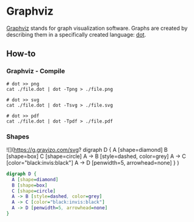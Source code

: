 # Graphviz 

[Graphviz](https://graphviz.gitlab.io) stands for graph visualization software. Graphs are created by describing them in a specifically created language: [dot](https://graphviz.gitlab.io/_pages/doc/info/lang.html).

## How-to

### Graphviz - Compile

```shell
# dot >> png
cat ./file.dot | dot -Tpng > ./file.png

# dot >> svg
cat ./file.dot | dot -Tsvg > ./file.svg

# dot >> pdf
cat ./file.dot | dot -Tpdf > ./file.pdf
```

### Shapes

![](https://g.gravizo.com/svg?
  digraph D {
  A [shape=diamond]
  B [shape=box]
  C [shape=circle]
  A -> B [style=dashed, color=grey]
  A -> C [color="black:invis:black"]
  A -> D [penwidth=5, arrowhead=none]
  }
)

```dot
digraph D {
  A [shape=diamond]
  B [shape=box]
  C [shape=circle]
  A -> B [style=dashed, color=grey]
  A -> C [color="black:invis:black"]
  A -> D [penwidth=5, arrowhead=none]
}
```
